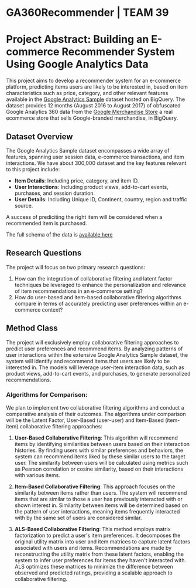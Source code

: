 # GA360Recommender | TEAM 39

# Project Abstract: Building an E-commerce Recommender System Using Google Analytics Data

This project aims to develop a recommender system for an e-commerce platform, predicting items users are likely to be interested in, based on item characteristics such as price, category, and other relevant features available in the [Google Analytics Sample](https://console.cloud.google.com/marketplace/product/obfuscated-ga360-data/obfuscated-ga360-data?project=realtime-gan) dataset hosted on BigQuery. The dataset provides 12 months (August 2016 to August 2017) of obfuscated Google Analytics 360 data from the [Google Merchandise Store](https://shop.merch.google/canada) a real ecommerce store that sells Google-branded merchandise, in BigQuery.

## Dataset Overview

The Google Analytics Sample dataset encompasses a wide array of features, spanning user session data, e-commerce transactions, and item interactions. We have about 300,000 dataset and the key features relevant to this project include:

- **Item Details**: Including price, category, and item ID.
- **User Interactions**: Including product views, add-to-cart events, purchases, and session duration.
- **User Details**: Including Unique ID, Continent, country, region and traffic source. 

A success of prediciting the right item will be considered when a recommended item is purchased. 

The full schema of the data is [available here](https://support.google.com/analytics/answer/3437719?hl=en)

## Research Questions

The project will focus on two primary research questions:

1. How can the integration of collaborative filtering and latent factor techniques be leveraged to enhance the personalization and relevance of item recommendations in an e-commerce setting?
2. How do user-based and item-based collaborative filtering algorithms compare in terms of accurately predicting user preferences within an e-commerce context?

## Method Class

The project will exclusively employ collaborative filtering approaches to predict user preferences and recommend items. By analyzing patterns of user interactions within the extensive Google Analytics Sample dataset, the system will identify and recommend items that users are likely to be interested in. The models will leverage user-item interaction data, such as product views, add-to-cart events, and purchases, to generate personalized recommendations.

### Algorithms for Comparison:

We plan to implement two collaborative filtering algorithms and conduct a comparative analysis of their outcomes. The algorithms under comparison will be the Latent Factor, User-Based (user-user) and Item-Based (item-item) collaborative filtering approaches:

1. **User-Based Collaborative Filtering**: This algorithm will recommend items by identifying similarities between users based on their interaction histories. By finding users with similar preferences and behaviors, the system can recommend items liked by these similar users to the target user. The similarity between users will be calculated using metrics such as Pearson correlation or cosine similarity, based on their interactions with various items.

2. **Item-Based Collaborative Filtering**: This approach focuses on the similarity between items rather than users. The system will recommend items that are similar to those a user has previously interacted with or shown interest in. Similarity between items will be determined based on the pattern of user interactions, meaning items frequently interacted with by the same set of users are considered similar.

3. **ALS-Based Collaborative Filtering**: This method employs matrix factorization to predict a user's item preferences. It decomposes the original utility matrix into user and item matrices to capture latent factors associated with users and items. Recommendations are made by reconstructing the utility matrix from these latent factors, enabling the system to infer user preferences for items they haven't interacted with. ALS optimizes these matrices to minimize the difference between observed and predicted ratings, providing a scalable approach to collaborative filtering.

